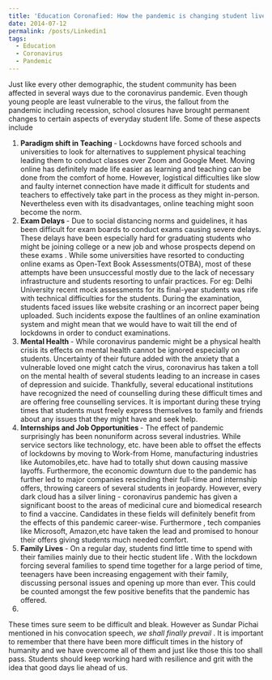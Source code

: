 ```yaml
---
title: 'Education Coronafied: How the pandemic is changing student lives'
date: 2014-07-12
permalink: /posts/Linkedin1
tags:
  - Education
  - Coronavirus
  - Pandemic
---
```


Just like every other demographic, the student community has been affected in several ways due to the coronavirus pandemic. Even though young people are least vulnerable to the virus, the fallout from the pandemic including recession, school closures have brought permanent changes to certain aspects of everyday student life. Some of these aspects include

<ol>
  <li> <b> Paradigm shift in Teaching </b> - Lockdowns have forced schools and universities to look for alternatives to supplement physical teaching leading them to conduct classes over Zoom and Google Meet. Moving online has definitely made life easier as learning and teaching can be done from the comfort of home. However, logistical difficulties like slow and faulty internet connection have made it difficult for students and teachers to effectively take part in the process as they might in-person. Nevertheless even with its disadvantages, online teaching might soon become the norm. </li>
  <li> <b> Exam Delays </b> - Due to social distancing norms and guidelines, it has been difficult for exam boards to conduct exams causing severe delays. These delays have been especially hard for graduating students who might be joining college or a new job and whose prospects depend on these exams . While some universities have resorted to conducting online exams as Open-Text Book Assessments(OTBA), most of these attempts have been unsuccessful mostly due to the lack of necessary infrastructure and students resorting to unfair practices. For eg: Delhi University recent mock assessments for its final-year students was rife with technical difficulties for the students. During the examination, students faced issues like website crashing or an incorrect paper being uploaded. Such incidents expose the faultlines of an online examination system and might mean that we would have to wait till the end of lockdowns in order to conduct examinations. </li>
  <li> <b> Mental Health </b> - While coronavirus pandemic might be a physical health crisis its effects on mental health cannot be ignored especially on students. Uncertainty of their future added with the anxiety that a vulnerable loved one might catch the virus, coronavirus has taken a toll on the mental health of several students leading to an increase in cases of depression and suicide. Thankfully, several educational institutions have recognized the need of counselling during these difficult times and are offering free counselling services. It is important during these trying times that students must freely express themselves to family and friends about any issues that they might have and seek help. </li>
  <li> <b> Internships and Job Opportunities </b> - The effect of pandemic surprisingly has been nonuniform across several industries. While service sectors like technology, etc. have been able to offset the effects of lockdowns by moving to Work-from Home, manufacturing industries like Automobiles,etc. have had to totally shut down causing massive layoffs. Furthermore, the economic downturn due to the pandemic has further led to major companies rescinding their full-time and internship offers, throwing careers of several students in jeopardy. However, every dark cloud has a silver lining - coronavirus pandemic has given a significant boost to the areas of medicinal cure and biomedical research to find a vaccine. Candidates in these fields will definitely benefit from the effects of this pandemic career-wise. Furthermore , tech companies like Microsoft, Amazon,etc have taken the lead and promised to honour their offers giving students much needed comfort. </li>
  <li> <b> Family Lives </b> - On a regular day, students find little time to spend with their families mainly due to their hectic student life . With the lockdown forcing several families to spend time together for a large period of time, teenagers have been increasing engagement with their family, discussing personal issues and opening up more than ever. This could be counted amongst the few positive benefits that the pandemic has offered. </li>
  <li> </li>

</ol>

These times sure seem to be difficult and bleak. However as Sundar Pichai mentioned in his convocation speech, <i> we shall finally prevail </i> . It is important to remember that there have been more difficult times in the history of humanity and we have overcome all of them and just like those this too shall pass. Students should keep working hard with resilience and grit with the idea that good days lie ahead of us.